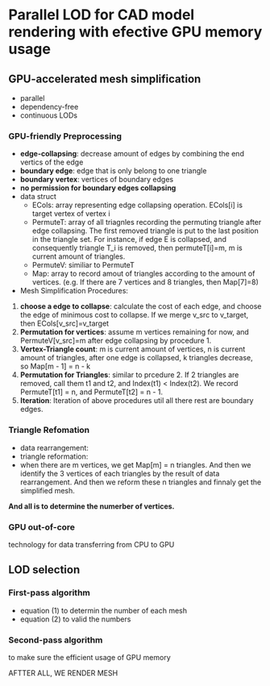 # Parallel LOD for CAD model rendering with efective GPU memory usage

## GPU-accelerated mesh simplification  
- parallel
- dependency-free  
- continuous LODs

### GPU-friendly Preprocessing  
- **edge-collapsing**: decrease amount of edges by combining the end vertics of the edge    
- **boundary edge**: edge that is only belong to one triangle  
- **boundary vertex**: vertices of boundary edges  
- **no permission for boundary edges collapsing**  
- data struct  
    - ECols: array representing edge collapsing operation. ECols[i] is target vertex of vertex i
    - PermuteT: array of all triagnles recording the permuting triangle after edge collapsing. The first removed triangle is put to the last position in the triangle set. For instance, if edge E is collapsed, and consequently triangle T_i is removed, then permuteT[i]=m, m is current amount of triangles.  
    - PermuteV: similiar to PermuteT  
    - Map: array to record amout of triangles according to the amount of vertices. (e.g. If there are 7 vertices and 8 triangles, then Map[7]=8)
- Mesh Simplification Procedures:
1. **choose a edge to collapse**: calculate the cost of each edge, and choose the edge of minimous cost to collapse.  If we merge v_src to v_target, then ECols[v_src]=v_target 
2. **Permutation for vertices**: assume m vertices remaining for now, and PermuteV[v_src]=m after edge collapsing by procedure 1.  
3. **Vertex-Triangle count**: m is current amount of vertices, n is current amount of triangles, after one edge is collapsed, k triangles decrease, so Map[m - 1] = n - k  
4. **Permutation for Triangles**: similar to prcedure 2. If 2 triangles are removed, call them t1 and t2, and Index(t1) < Index(t2). We record PermuteT[t1] = n, and PermuteT[t2] = n - 1.  
5. **Iteration**: Iteration of above procedures util all there rest are boundary edges.  

### Triangle Refomation  
- data rearrangement:  
- triangle reformation:  
- when there are m vertices, we get Map[m] = n triangles.  And then we identify the 3 vertices of each triangles by the result of data rearrangement. And then we reform these n triangles and finnaly get the simplified mesh.  

**And all is to determine the numerber of vertices.**  

### GPU out-of-core  
technology for data transferring from CPU to GPU  

## LOD selection  
### First-pass algorithm  
- equation (1) to determin the number of each mesh  
- equation (2) to valid the numbers  

### Second-pass algorithm  
to make sure the efficient usage of GPU memory  



AFTTER ALL, WE RENDER MESH